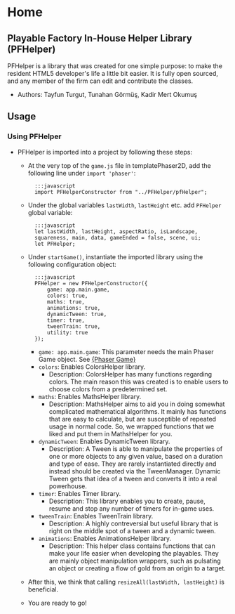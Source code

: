 # Home

## Playable Factory In-House Helper Library (PFHelper)

PFHelper is a library that was created for one simple purpose: to make the resident HTML5 developer's life a little bit easier. It is fully open sourced, and any member of the firm can edit and contribute the classes.

* Authors: Tayfun Turgut, Tunahan Görmüş, Kadir Mert Okumuş

## Usage

### Using PFHelper

- PFHelper is imported into a project by following these steps:
    - At the very top of the `game.js` file in templatePhaser2D, add the following line under `import 'phaser'`:

            :::javascript
            import PFHelperConstructor from "../PFHelper/pfHelper";

    - Under the global variables `lastWidth`, `lastHeight` etc. add `PFHelper` global variable:

            :::javascript
            let lastWidth, lastHeight, aspectRatio, isLandscape,
            squareness, main, data, gameEnded = false, scene, ui;
            let PFHelper;

    - Under `startGame()`, instantiate the imported library using the following configuration object:

            :::javascript
            PFHelper = new PFHelperConstructor({
                game: app.main.game,
                colors: true,
                maths: true,
                animations: true,
                dynamicTween: true,
                timer: true,
                tweenTrain: true,
                utility: true
            });

        - `game: app.main.game`: This parameter needs the main Phaser Game object.
            See [{Phaser Game}](https://rexrainbow.github.io/phaser3-rex-notes/docs/site/game/)
        - `colors`: Enables ColorsHelper library.
            - Description: ColorsHelper has many functions regarding colors. The main reason this was created is to enable users to choose colors from a predetermined set.
        - `maths`: Enables MathsHelper library.
            - Description: MathsHelper aims to aid you in doing somewhat complicated mathematical algorithms. It mainly has functions that are easy to calculate, but are susceptible of repeated usage in normal code. So, we wrapped functions that we liked and put them in MathsHelper for you.
        - `dynamicTween`: Enables DynamicTween library.
            - Description: A Tween is able to manipulate the properties of one or more objects to any given value, based on a duration and type of ease. They are rarely instantiated directly and instead should be created via the TweenManager. Dynamic Tween gets that idea of a tween and converts it into a real powerhouse.
        - `timer`: Enables Timer library.
            - Description: This library enables you to create, pause, resume and stop any number of timers for in-game uses.
        - `tweenTrain`: Enables TweenTrain library.
            - Description: A highly contreversial but useful library that is right on the middle spot of a tween and a dynamic tween.
        - `animations`: Enables AnimationsHelper library.
            - Description: This helper class contains functions that can make your life easier when developing the playables. They are mainly object manipulation wrappers, such as pulsating an object or creating a flow of gold from an origin to a target.

    - After this, we think that calling `resizeAll(lastWidth, lastHeight)` is beneficial.

    - You are ready to go!